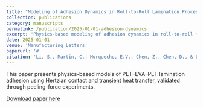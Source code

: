 ```yaml
---
title: "Modeling of Adhesion Dynamics in Roll-to-Roll Lamination Processes"
collection: publications
category: manuscripts
permalink: /publication/2025-01-01-adhesion-dynamics
excerpt: 'Physics-based modeling of adhesion dynamics in roll-to-roll manufacturing with experimental validation.'
date: 2025-01-01
venue: 'Manufacturing Letters'
paperurl: '#'
citation: 'Li, S., Martin, C., Morquecho, E.V., Chen, Z., Chen, D., & Li, W. (2025). Modeling of Adhesion Dynamics in Roll-to-Roll Lamination Processes. <i>Manufacturing Letters</i>, 44, pp.552-558.'
---
```


This paper presents physics-based models of PET–EVA–PET lamination adhesion using Hertzian contact and transient heat transfer, validated through peeling-force experiments.

[Download paper here](https://www.sciencedirect.com/science/article/pii/S2213846325000975)
